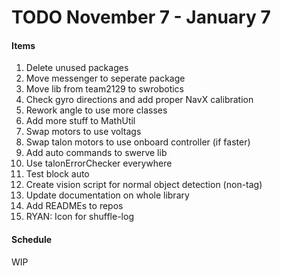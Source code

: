 # TODO November 7 - January 7

#### Items
1. Delete unused packages
2. Move messenger to seperate package
3. Move lib from team2129 to swrobotics
4. Check gyro directions and add proper NavX calibration
5. Rework angle to use more classes
6. Add more stuff to MathUtil
7. Swap motors to use voltags
8. Swap talon motors to use onboard controller (if faster)
9. Add auto commands to swerve lib
10. Use talonErrorChecker everywhere
11. Test block auto
12. Create vision script for normal object detection (non-tag)
13. Update documentation on whole library
14. Add READMEs to repos
15. RYAN: Icon for shuffle-log

#### Schedule
WIP
